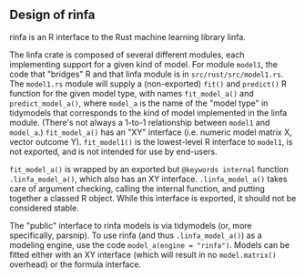 ## Design of rinfa

rinfa is an R interface to the Rust machine learning library linfa.

The linfa crate is composed of several different modules, each implementing support for a given kind of model. For module `model1`, the code that "bridges" R and that linfa module is in `src/rust/src/model1.rs`. The `model1.rs` module will supply a (non-exported) `fit()` and `predict()` R function for the given model type, with names `fit_model_a()` and `predict_model_a()`, where `model_a` is the name of the "model type" in tidymodels that corresponds to the kind of model implemented in the linfa module. (There's not always a 1-to-1 relationship between `model1` and `model_a`.) `fit_model_a()` has an "XY" interface (i.e. numeric model matrix X, vector outcome Y). `fit_model1()` is the lowest-level R interface to `model1`, is not exported, and is not intended for use by end-users.

`fit_model_a()` is wrapped by an exported but `@keywords internal` function `.linfa_model_a()`, which also has an XY interface. `.linfa_model_a()` takes care of argument checking, calling the internal function, and putting together a classed R object. While this interface is exported, it should not be considered stable.

The "public" interface to rinfa models is via tidymodels (or, more specifically, parsnip). To use rinfa (and thus `.linfa_model_a()`) as a modeling engine, use the code `model_a(engine = "rinfa")`. Models can be fitted either with an XY interface (which will result in no `model.matrix()` overhead) or the formula interface.
